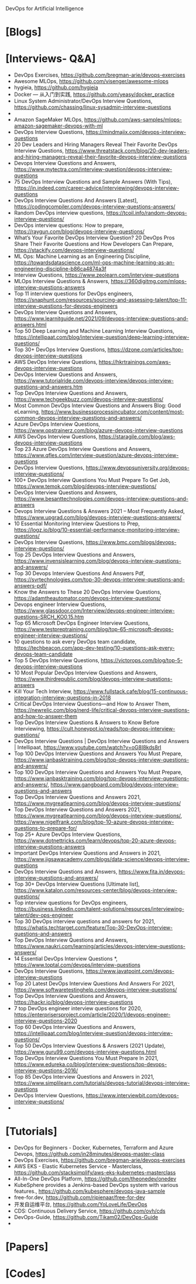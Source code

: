 DevOps for Artificial Intelligence


# [Blogs]

# [Interviews- Q&A]
+ DevOps Exercises, https://github.com/bregman-arie/devops-exercises
+ Awesome MLOps, https://github.com/visenger/awesome-mlops
+ hygieia, https://github.com/hygieia
+ Docker — 从入门到实践, https://github.com/yeasy/docker_practice
+ Linux System Administrator/DevOps Interview Questions, https://github.com/chassing/linux-sysadmin-interview-questions
+ 
+ Amazon SageMaker MLOps, https://github.com/aws-samples/mlops-amazon-sagemaker-devops-with-ml
+ DevOps Interview Questions, https://mindmajix.com/devops-interview-questions
+ 20 Dev Leaders and Hiring Managers Reveal Their Favorite DevOps Interview Questions, https://www.threatstack.com/blog/20-dev-leaders-and-hiring-managers-reveal-their-favorite-devops-interview-questions
+ Devops Interview Questions and Answers, https://www.mytectra.com/interview-question/devops-interview-questions
+ 75 DevOps Interview Questions and Sample Answers (With Tips), https://in.indeed.com/career-advice/interviewing/devops-interview-questions
+ DevOps Interview Questions And Answers [Latest], https://codingcompiler.com/devops-interview-questions-answers/
+ Random DevOps interview questions, https://tcoil.info/random-devops-interview-questions/
+ DevOps interview questions: How to prepare, https://raygun.com/blog/devops-interview-questions/
+ What’s Your Favorite DevOps Interview Question? 20 DevOps Pros Share Their Favorite Questions and How Developers Can Prepare, https://stackify.com/devops-interview-questions/
+ ML Ops: Machine Learning as an Engineering Discipline, https://towardsdatascience.com/ml-ops-machine-learning-as-an-engineering-discipline-b86ca4874a3f
+ Interview Questions, https://www.zeolearn.com/interview-questions
+ MLOps Interview Questions & Answers, https://360digitmg.com/mlops-interview-questions-answers
+ Top 11 interview questions for DevOps engineers, https://snaphunt.com/resources/sourcing-and-assessing-talent/top-11-interview-questions-for-devops-engineers
+ DevOps Interview Questions and Answers, https://www.learnitguide.net/2021/09/devops-interview-questions-and-answers.html
+ Top 50 Deep Learning and Machine Learning Interview Questions, https://intellipaat.com/blog/interview-question/deep-learning-interview-questions/
+ Top 30+ DevOps Interview Questions, https://dzone.com/articles/top-devops-interview-questions
+ AWS DevOps Interview Questions, https://hkrtrainings.com/aws-devops-interview-questions
+ DevOps Interview Questions and Answers, https://www.tutorialride.com/devops-interview/devops-interview-questions-and-answers.htm
+ Top DevOps Interview Questions and Answers, https://www.techgeekbuzz.com/devops-interview-questions/
+ Most Common DevOps Interview Questions and Answers Blog: Good eLearning, https://www.businessprocessincubator.com/content/most-common-devops-interview-questions-and-answers/
+ Azure DevOps Interview Questions, https://www.opstrainerz.com/blog/azure-devops-interview-questions
+ AWS DevOps Interview Questions, https://staragile.com/blog/aws-devops-interview-questions
+ Top 23 Azure DevOps Interview Questions and Answers, https://www.qfles.com/interview-question/azure-devops-interview-questions
+ DevOps Interview Questions, https://www.devopsuniversity.org/devops-interview-questions/
+ 100+ DevOps Interview Questions You Must Prepare To Get Job, https://www.temok.com/blog/devops-interview-questions/
+ DevOps Interview Questions and Answers, https://www.besanttechnologies.com/devops-interview-questions-and-answers
+ Devops Interview Questions & Answers 2021 – Most Frequently Asked, https://www.upgrad.com/blog/devops-interview-questions-answers/
+ 10 Essential Monitoring Interview Questions to Prep, https://logz.io/blog/10-essential-performance-monitoring-interview-questions/
+ DevOps Interview Questions, https://www.bmc.com/blogs/devops-interview-questions/
+ Top 25 DevOps Interview Questions and Answers, https://www.invensislearning.com/blog/devops-interview-questions-and-answers/
+ Top 30 Devops Interview Questions And Answers Pdf, https://svrtechnologies.com/top-30-devops-interview-questions-and-answers-pdf/
+ Know the Answers to These 20 DevOps Interview Questions, https://adamtheautomator.com/devops-interview-questions/
+ Devops engineer Interview Questions, https://www.glassdoor.com/Interview/devops-engineer-interview-questions-SRCH_KO0,15.htm
+ Top 65 Microsoft DevOps Engineer Interview Questions, https://www.testpreptraining.com/blog/top-65-microsoft-devops-engineer-interview-questions/
+ 10 questions to ask every DevOps team candidate, https://techbeacon.com/app-dev-testing/10-questions-ask-every-devops-team-candidate
+ Top 5 DevOps Interview Questions, https://victorops.com/blog/top-5-devops-interview-questions
+ 10 Most Popular DevOps Interview Questions and Answers, https://www.thirdrepublic.com/blog/devops-interview-questions-answers
+ Kill Your Tech Interview, https://www.fullstack.cafe/blog/15-continuous-integration-interview-questions-in-2018
+ Critical DevOps Interview Questions—and How to Answer Them, https://newrelic.com/blog/nerd-life/critical-devops-interview-questions-and-how-to-answer-them
+ Top DevOps Interview Questions & Answers to Know Before Interviewing, https://cult.honeypot.io/reads/top-devops-interview-questions/
+ DevOps Interview Questions | DevOps Interview Questions and Answers | Intellipaat, https://www.youtube.com/watch?v=oG8I8kds8rI
+ Top 100 DevOps Interview Questions and Answers You Must Prepare, https://www.janbasktraining.com/blog/top-devops-interview-questions-and-answers/
+ Top 100 DevOps Interview Questions and Answers You Must Prepare, https://www.janbasktraining.com/blog/top-devops-interview-questions-and-answers/, https://www.gangboard.com/blog/devops-interview-questions-and-answers
+ Top DevOps Interview Questions and Answers 2021, https://www.mygreatlearning.com/blog/devops-interview-questions/
+ Top DevOps Interview Questions and Answers 2021, https://www.mygreatlearning.com/blog/devops-interview-questions/, https://www.nigelfrank.com/blog/top-10-azure-devops-interview-questions-to-prepare-for/
+ Top 25+ Azure DevOps Interview Questions, https://www.dotnettricks.com/learn/devops/top-20-azure-devops-interview-questions-answers
+ Important DevOps Interview Questions and Answers in 2021, https://www.jigsawacademy.com/blogs/data-science/devops-interview-questions
+ DevOps Interview Questions and Answers, https://www.fita.in/devops-interview-questions-and-answers/
+ Top 30+ DevOps Interview Questions [Ultimate list], https://www.katalon.com/resources-center/blog/devops-interview-questions/
+ Top interview questions for DevOps engineers, https://business.linkedin.com/talent-solutions/resources/interviewing-talent/dev-ops-engineer
+ Top 30 DevOps interview questions and answers for 2021, https://whatis.techtarget.com/feature/Top-30-DevOps-interview-questions-and-answers
+ Top DevOps Interview Questions and Answers, https://www.naukri.com/learning/articles/devops-interview-questions-answers/
+ 14 Essential DevOps Interview Questions *, https://www.toptal.com/devops/interview-questions
+ DevOps Interview Questions, https://www.javatpoint.com/devops-interview-questions
+ Top 20 Latest DevOps Interview Questions And Answers For 2021, https://www.softwaretestinghelp.com/devops-interview-questions/
+ Top DevOps Interview Questions and Answers, https://hackr.io/blog/devops-interview-questions
+ 7 top DevOps engineer interview questions for 2020, https://enterprisersproject.com/article/2020/1/devops-engineer-interview-questions-2020
+ Top 60 DevOps Interview Questions and Answers, https://intellipaat.com/blog/interview-question/devops-interview-questions/
+ Top 50 DevOps Interview Questions & Answers (2021 Update), https://www.guru99.com/devops-interview-questions.html
+ Top DevOps Interview Questions You Must Prepare In 2021, https://www.edureka.co/blog/interview-questions/top-devops-interview-questions-2016/
+ Top 85 DevOps Interview Questions and Answers in 2021, https://www.simplilearn.com/tutorials/devops-tutorial/devops-interview-questions
+ DevOps Interview Questions, https://www.interviewbit.com/devops-interview-questions/
+ 

# [Tutorials]
+ DevOps for Beginners - Docker, Kubernetes, Terraform and Azure Devops, https://github.com/in28minutes/devops-master-class
+ DevOps Exercises, https://github.com/bregman-arie/devops-exercises
+ AWS EKS - Elastic Kubernetes Service - Masterclass, https://github.com/stacksimplify/aws-eks-kubernetes-masterclass
+ All-In-One DevOps Platform, https://github.com/theonedev/onedev
+ KubeSphere provides a Jenkins-based DevOps system with various features., https://github.com/kubesphere/devops-java-sample
+ free-for.dev, https://github.com/ripienaar/free-for-dev
+ 开发自运维平台, https://github.com/YoLoveLife/DevOps
+ CDS: Continuous Delivery Service, https://github.com/ovh/cds
+ DevOps-Guide, https://github.com/Tikam02/DevOps-Guide
+ 


# [Papers]


# [Codes]

